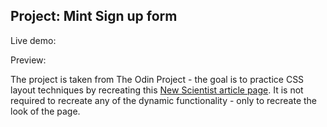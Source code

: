 ## Project: Mint Sign up form

Live demo:

Preview:

The project is taken from The Odin Project - the goal is to practice CSS layout techniques by recreating this [New Scientist article page](https://www.newscientist.com/article/2286218-ancient-lake-in-marss-gale-crater-may-have-actually-been-a-small-pond/). It is not required to recreate any of the dynamic functionality - only to recreate the look of the page.

